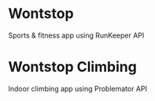 # Wontstop
Sports &amp; fitness app using RunKeeper API

# Wontstop Climbing
Indoor climbing app using Problemator API
